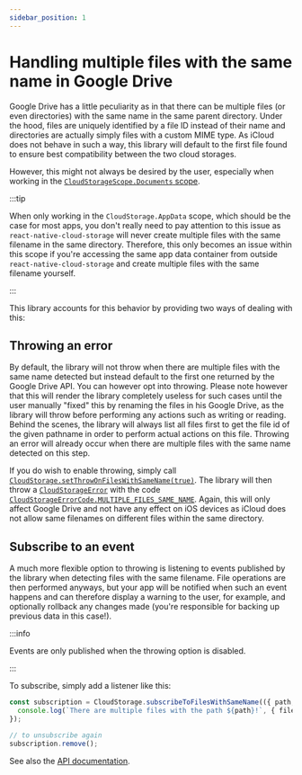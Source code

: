 ```yaml
---
sidebar_position: 1
---
```


# Handling multiple files with the same name in Google Drive

Google Drive has a little peculiarity as in that there can be multiple files (or even directories) with the same name in the same parent directory. Under the hood, files are uniquely identified by a file ID instead of their name and directories are actually simply files with a custom MIME type. As iCloud does not behave in such a way, this library will default to the first file found to ensure best compatibility between the two cloud storages.

However, this might not always be desired by the user, especially when working in the [`CloudStorageScope.Documents` scope](../api/enums/CloudStorageScope).

:::tip

When only working in the `CloudStorage.AppData` scope, which should be the case for most apps, you don't really need to pay attention to this issue as `react-native-cloud-storage` will never create multiple files with the same filename in the same directory. Therefore, this only becomes an issue within this scope if you're accessing the same app data container from outside `react-native-cloud-storage` and create multiple files with the same filename yourself.

:::

This library accounts for this behavior by providing two ways of dealing with this:

## Throwing an error

By default, the library will not throw when there are multiple files with the same name detected but instead default to the first one returned by the Google Drive API. You can however opt into throwing. Please note however that this will render the library completely useless for such cases until the user manually "fixed" this by renaming the files in his Google Drive, as the library will throw before performing any actions such as writing or reading. Behind the scenes, the library will always list all files first to get the file id of the given pathname in order to perform actual actions on this file. Throwing an error will already occur when there are multiple files with the same name detected on this step.

If you do wish to enable throwing, simply call [`CloudStorage.setThrowOnFilesWithSameName(true)`](../api/CloudStorage#setthrowonfileswithsamenameenable). The library will then throw a [`CloudStorageError`](../api/CloudStorageError) with the code [`CloudStorageErrorCode.MULTIPLE_FILES_SAME_NAME`](../api/enums/CloudStorageErrorCode). Again, this will only affect Google Drive and not have any effect on iOS devices as iCloud does not allow same filenames on different files within the same directory.

## Subscribe to an event

A much more flexible option to throwing is listening to events published by the library when detecting files with the same filename. File operations are then performed anyways, but your app will be notified when such an event happens and can therefore display a warning to the user, for example, and optionally rollback any changes made (you're responsible for backing up previous data in this case!).

:::info

Events are only published when the throwing option is disabled.

:::

To subscribe, simply add a listener like this:

```ts
const subscription = CloudStorage.subscribeToFilesWithSameName(({ path, fileIds }) => {
  console.log(`There are multiple files with the path ${path}!`, { fileIds });
});

// to unsubscribe again
subscription.remove();
```

See also the [API documentation](../api/CloudStorage#subscribetofileswithsamenamesubscriber).
